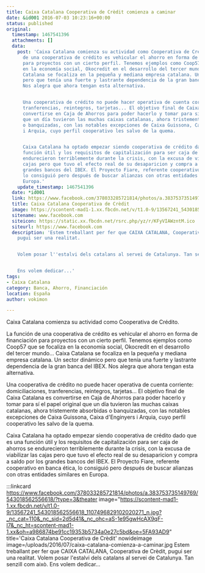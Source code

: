 ```yaml
---
title: Caixa Catalana Cooperativa de Crèdit comienza a caminar
date: &id001 2016-07-03 10:23:16+00:00
status: published
original:
  timestamp: 1467541396
  attachments: []
  data:
    post: 'Caixa Catalana comienza su actividad como Cooperativa de Crédito. La función
      de una cooperativa de crédito es vehicular el ahorro en forma de financiación
      para proyectos con un cierto perfil. Tenemos ejemplos como Coop57 que se focaliza
      en la economía social, Okocredit en el desarrollo del tercer mundo... Caixa
      Catalana se focaliza en la pequeña y mediana empresa catalana. Un sector dinámico
      pero que tenía una fuerte y lastrante dependencia de la gran banca del IBEX.
      Nos alegra que ahora tengan esta alternativa.


      Una cooperativa de crédito no puede hacer operativa de cuenta corriente: domiciliaciones,
      tranferencias, reintegros, tarjetas... El objetivo final de Caixa Catalana es
      convertirse en Caja de Ahorros para poder hacerlo y tomar para sí el papel original
      que un día tuvieron las muchas caixas catalanas, ahora tristemente absorbidas
      o banquizadas, con las notables excepciones de Caixa Guissona, Caixa d''Enginyers
      i Arquia, cuyo perfil cooperativo les salvo de la quema.


      Caixa Catalana ha optado empezar siendo cooperativa de crédito dado que es una
      función útil y los requisitos de capitalización para ser caja de ahorros se
      endurecieron terriblemente durante la crisis, con la excusa de viabilizar las
      cajas pero que tuvo el efecto real de su desaparicion y compra a saldo por los
      grandes bancos del IBEX. El Proyecto Fiare, referente cooperativo en banca ética,
      lo consiguió pero después de buscar alianzas con otras entidades similares en
      Europa.'
    update_timestamp: 1467541396
  date: *id001
  link: https://www.facebook.com/378033285721814/photos/a.383753735149769/543018562556618/?type=3&theater
  title: Caixa Catalana Cooperativa de Crèdit
  image: https://scontent-mad1-1.xx.fbcdn.net/v/t1.0-9/13567241_543018562556618_1107496829102020271_n.jpg?_nc_cat=110&_nc_sid=2d5d41&_nc_ohc=aS-1e95gwHcAX9qF-I7&_nc_ht=scontent-mad1-1.xx&oh=a986874be91cc19353b5734a0e27c5bd&oe=5FA93AD9
  sitename: www.facebook.com
  siteicon: https://static.xx.fbcdn.net/rsrc.php/yz/r/KFyVIAWzntM.ico
  siteurl: https://www.facebook.com
  description: 'Estem treballant per fer que CAIXA CATALANA, Cooperativa de Crèdit,
    pugui ser una realitat.


    Volem posar l''estalvi dels catalans al servei de Catalunya. Tan senzill com això.


    Ens volem dedicar...'
tags:
- Caixa Catalana
category: Banca, Ahorro, Financiación
location: España
author: vokimon

---
```

Caixa Catalana comienza su actividad como Cooperativa de Crédito.

La función de una cooperativa de crédito es vehicular el ahorro en forma de financiación para proyectos con un cierto perfil.
Tenemos ejemplos como Coop57 que se focaliza en la economía social, Okocredit en el desarrollo del tercer mundo...
Caixa Catalana se focaliza en la pequeña y mediana empresa catalana.
Un sector dinámico pero que tenía una fuerte y lastrante dependencia de la gran banca del IBEX.
Nos alegra que ahora tengan esta alternativa.

Una cooperativa de crédito no puede hacer operativa de cuenta corriente: domiciliaciones, tranferencias, reintegros, tarjetas...
El objetivo final de Caixa Catalana es convertirse en Caja de Ahorros para poder hacerlo y tomar para sí el papel original que un día tuvieron las muchas caixas catalanas, ahora tristemente absorbidas o banquizadas, con las notables excepciones de Caixa Guissona, Caixa d'Enginyers i Arquia, cuyo perfil cooperativo les salvo de la quema.

Caixa Catalana ha optado empezar siendo cooperativa de crédito dado que es una función útil y los requisitos de capitalización para ser caja de ahorros se endurecieron terriblemente durante la crisis, con la excusa de viabilizar las cajas pero que tuvo el efecto real de su desaparicion y compra a saldo por los grandes bancos del IBEX.
El Proyecto Fiare, referente cooperativo en banca ética, lo consiguió pero después de buscar alianzas con otras entidades similares en Europa.

:::linkcard https://www.facebook.com/378033285721814/photos/a.383753735149769/543018562556618/?type=3&theater image="https://scontent-mad1-1.xx.fbcdn.net/v/t1.0-9/13567241_543018562556618_1107496829102020271_n.jpg?_nc_cat=110&_nc_sid=2d5d41&_nc_ohc=aS-1e95gwHcAX9qF-I7&_nc_ht=scontent-mad1-1.xx&oh=a986874be91cc19353b5734a0e27c5bd&oe=5FA93AD9" title='Caixa Catalana Cooperativa de Crèdit' nowideimage image=/uploads/2016/07/caixa-catalana-comienza-a-caminar.jpg
    Estem treballant per fer que CAIXA CATALANA, Cooperativa de Crèdit, pugui ser una realitat.
    Volem posar l'estalvi dels catalans al servei de Catalunya.
    Tan senzill com això.
    Ens volem dedicar...

